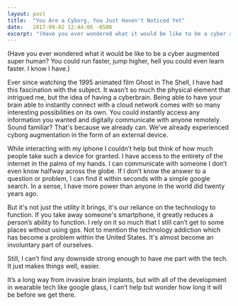 ```yaml
---
layout: post
title:  "You Are a Cyborg, You Just Haven't Noticed Yet"
date:   2017-09-02 12:44:06 -0500
excerpt: "(Have you ever wondered what it would be like to be a cyber augmented super human? You could run faster, jump higher, hell you could even learn faster. I know I have.)"
---
```


(Have you ever wondered what it would be like to be a cyber augmented super human? You could run faster, jump higher, hell you could even learn faster. I know I have.)

Ever since watching the 1995 animated film Ghost in The Shell, I have had this fascination with the subject. It wasn’t so much the physical element that intrigued me, but the idea of having a cyberbrain. Being able to have your brain able to instantly connect with a cloud network comes with so many interesting possibilities on its own. You could instantly access any information you wanted and digitally communicate with anyone remotely. Sound familiar? That's because we already can. We’ve already experienced cyborg augmentation in the form of an external device.

While interacting with my iphone I couldn’t help but think of how much people take such a device for granted. I have access to the entirety of the internet in the palms of my hands. I can communicate with someone I don’t even know halfway across the globe. If I don’t know the answer to a question or problem, I can find it within seconds with a simple google search. In a sense, I have more power than anyone in the world did twenty years ago.

But it's not just the utility it brings, it's our reliance on the technology to function. If you take away someone's smartphone, it greatly reduces a person’s ability to function. I rely on it so much that I still can’t get to some places without using gps. Not to mention the technology addiction which has become a problem within the United States. It's almost become an involuntary part of ourselves.

Still, I can’t find any downside strong enough to have me part with the tech. It just makes things well, easier.

It’s a long way from invasive brain implants, but with all of the development in wearable tech like google glass, I can’t help but wonder how long it will be before we get there.

